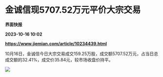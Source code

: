 # 金诚信现5707.52万元平价大宗交易
**界面快报**

**2023-10-16 10:02**

**https://www.jiemian.com/article/10234439.html**

10月16日，金诚信今日大宗交易成交159.25万股，成交额5707.52万元，占当日总成交额的32.41%，成交价35.84元，较市场收盘价持平。

![](https://img2.jiemian.com/101/original/20231016/169745046265747500_a700xH.png)